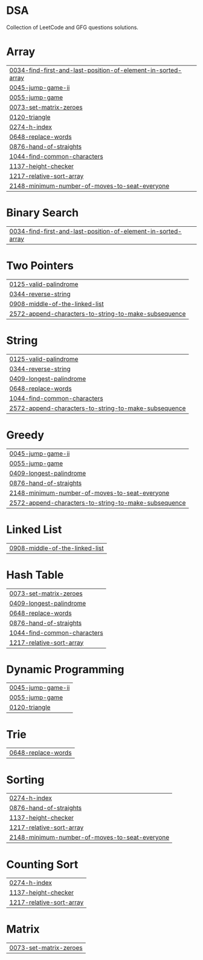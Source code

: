 # DSA
Collection of LeetCode and GFG questions solutions.


# Array
|  |
| ------- |
| [0034-find-first-and-last-position-of-element-in-sorted-array](https://github.com/om1512/DSA/tree/master/0034-find-first-and-last-position-of-element-in-sorted-array) |
| [0045-jump-game-ii](https://github.com/om1512/DSA/tree/master/0045-jump-game-ii) |
| [0055-jump-game](https://github.com/om1512/DSA/tree/master/0055-jump-game) |
| [0073-set-matrix-zeroes](https://github.com/om1512/DSA/tree/master/0073-set-matrix-zeroes) |
| [0120-triangle](https://github.com/om1512/DSA/tree/master/0120-triangle) |
| [0274-h-index](https://github.com/om1512/DSA/tree/master/0274-h-index) |
| [0648-replace-words](https://github.com/om1512/DSA/tree/master/0648-replace-words) |
| [0876-hand-of-straights](https://github.com/om1512/DSA/tree/master/0876-hand-of-straights) |
| [1044-find-common-characters](https://github.com/om1512/DSA/tree/master/1044-find-common-characters) |
| [1137-height-checker](https://github.com/om1512/DSA/tree/master/1137-height-checker) |
| [1217-relative-sort-array](https://github.com/om1512/DSA/tree/master/1217-relative-sort-array) |
| [2148-minimum-number-of-moves-to-seat-everyone](https://github.com/om1512/DSA/tree/master/2148-minimum-number-of-moves-to-seat-everyone) |
# Binary Search
|  |
| ------- |
| [0034-find-first-and-last-position-of-element-in-sorted-array](https://github.com/om1512/DSA/tree/master/0034-find-first-and-last-position-of-element-in-sorted-array) |
# Two Pointers
|  |
| ------- |
| [0125-valid-palindrome](https://github.com/om1512/DSA/tree/master/0125-valid-palindrome) |
| [0344-reverse-string](https://github.com/om1512/DSA/tree/master/0344-reverse-string) |
| [0908-middle-of-the-linked-list](https://github.com/om1512/DSA/tree/master/0908-middle-of-the-linked-list) |
| [2572-append-characters-to-string-to-make-subsequence](https://github.com/om1512/DSA/tree/master/2572-append-characters-to-string-to-make-subsequence) |
# String
|  |
| ------- |
| [0125-valid-palindrome](https://github.com/om1512/DSA/tree/master/0125-valid-palindrome) |
| [0344-reverse-string](https://github.com/om1512/DSA/tree/master/0344-reverse-string) |
| [0409-longest-palindrome](https://github.com/om1512/DSA/tree/master/0409-longest-palindrome) |
| [0648-replace-words](https://github.com/om1512/DSA/tree/master/0648-replace-words) |
| [1044-find-common-characters](https://github.com/om1512/DSA/tree/master/1044-find-common-characters) |
| [2572-append-characters-to-string-to-make-subsequence](https://github.com/om1512/DSA/tree/master/2572-append-characters-to-string-to-make-subsequence) |
# Greedy
|  |
| ------- |
| [0045-jump-game-ii](https://github.com/om1512/DSA/tree/master/0045-jump-game-ii) |
| [0055-jump-game](https://github.com/om1512/DSA/tree/master/0055-jump-game) |
| [0409-longest-palindrome](https://github.com/om1512/DSA/tree/master/0409-longest-palindrome) |
| [0876-hand-of-straights](https://github.com/om1512/DSA/tree/master/0876-hand-of-straights) |
| [2148-minimum-number-of-moves-to-seat-everyone](https://github.com/om1512/DSA/tree/master/2148-minimum-number-of-moves-to-seat-everyone) |
| [2572-append-characters-to-string-to-make-subsequence](https://github.com/om1512/DSA/tree/master/2572-append-characters-to-string-to-make-subsequence) |
# Linked List
|  |
| ------- |
| [0908-middle-of-the-linked-list](https://github.com/om1512/DSA/tree/master/0908-middle-of-the-linked-list) |
# Hash Table
|  |
| ------- |
| [0073-set-matrix-zeroes](https://github.com/om1512/DSA/tree/master/0073-set-matrix-zeroes) |
| [0409-longest-palindrome](https://github.com/om1512/DSA/tree/master/0409-longest-palindrome) |
| [0648-replace-words](https://github.com/om1512/DSA/tree/master/0648-replace-words) |
| [0876-hand-of-straights](https://github.com/om1512/DSA/tree/master/0876-hand-of-straights) |
| [1044-find-common-characters](https://github.com/om1512/DSA/tree/master/1044-find-common-characters) |
| [1217-relative-sort-array](https://github.com/om1512/DSA/tree/master/1217-relative-sort-array) |
# Dynamic Programming
|  |
| ------- |
| [0045-jump-game-ii](https://github.com/om1512/DSA/tree/master/0045-jump-game-ii) |
| [0055-jump-game](https://github.com/om1512/DSA/tree/master/0055-jump-game) |
| [0120-triangle](https://github.com/om1512/DSA/tree/master/0120-triangle) |
# Trie
|  |
| ------- |
| [0648-replace-words](https://github.com/om1512/DSA/tree/master/0648-replace-words) |
# Sorting
|  |
| ------- |
| [0274-h-index](https://github.com/om1512/DSA/tree/master/0274-h-index) |
| [0876-hand-of-straights](https://github.com/om1512/DSA/tree/master/0876-hand-of-straights) |
| [1137-height-checker](https://github.com/om1512/DSA/tree/master/1137-height-checker) |
| [1217-relative-sort-array](https://github.com/om1512/DSA/tree/master/1217-relative-sort-array) |
| [2148-minimum-number-of-moves-to-seat-everyone](https://github.com/om1512/DSA/tree/master/2148-minimum-number-of-moves-to-seat-everyone) |
# Counting Sort
|  |
| ------- |
| [0274-h-index](https://github.com/om1512/DSA/tree/master/0274-h-index) |
| [1137-height-checker](https://github.com/om1512/DSA/tree/master/1137-height-checker) |
| [1217-relative-sort-array](https://github.com/om1512/DSA/tree/master/1217-relative-sort-array) |
# Matrix
|  |
| ------- |
| [0073-set-matrix-zeroes](https://github.com/om1512/DSA/tree/master/0073-set-matrix-zeroes) |